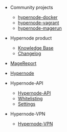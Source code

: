 * Community projects

  * [hypernode-docker](https://community.hypernode.io/hypernode-docker/)
  * [hypernode-vagrant](https://community.hypernode.io/hypernode-vagrant/)
  * [hypernode-magerun](https://community.hypernode.io/hypernode-magerun/)

* Hypernode product
  * [Knowledge Base](https://support.hypernode.com/)
  * [Changelog](https://support.hypernode.com/category/changelog/)

* [MageReport](https://www.magereport.com/)
* [Hypernode](https://hypernode.com/)

* Hypernode-API

  * [Hypernode-API](/Documentation/hypernode-api/README.md)
  * [Whitelisting](/Documentation/hypernode-api/whitelisting/README.md)
  * [Settings](/Documentation/hypernode-api/settings/README.md)

* Hypernode-VPN

  * [Hypernode-VPN](/Documentation/hypernode-vpn/README.md)
